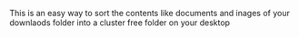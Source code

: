 This is an easy way to sort the contents like documents and inages of your downlaods folder into a cluster free folder on your desktop
